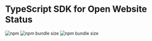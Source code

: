 # TypeScript SDK for Open Website Status
![npm](https://img.shields.io/npm/v/@open-website-status/provider-sdk)
![npm bundle size](https://img.shields.io/bundlephobia/min/@open-website-status/provider-sdk)
![npm bundle size](https://img.shields.io/bundlephobia/minzip/@open-website-status/provider-sdk)
